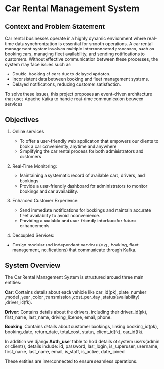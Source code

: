 # Car Rental Management System

## Context and Problem Statement
Car rental businesses operate in a highly dynamic environment where real-time data synchronization is essential for smooth operations. A car rental management system involves multiple interconnected processes, such as booking cars, managing fleet availability, and sending notifications to customers. Without effective communication between these processes, the system may face issues such as:

- Double-booking of cars due to delayed updates.
- Inconsistent data between booking and fleet management systems.
- Delayed notifications, reducing customer satisfaction.
  
To solve these issues, this project proposes an event-driven architecture that uses Apache Kafka to handle real-time communication between services.

## Objectives
1. Online services
   - To offer a user-friendly web application that empowers our clients to book a car conveniently, anytime and anywhere.
   - Simplifying the car rental process for both administrators and customers
     
2. Real-Time Monitoring:
   - Maintaining a systematic record of available cars, drivers, and bookings
   - Provide a user-friendly dashboard for administrators to monitor bookings and car availability.
  
4. Enhanced Customer Experience:
   - Send immediate notifications for bookings and maintain accurate fleet availability to avoid inconvenience.
   - Providing a scalable and user-friendly interface for future enhancements
     
5. Decoupled Services:
  - Design modular and independent services (e.g., booking, fleet management, notifications) that communicate through Kafka.

## System Overview
The Car Rental Management System is structured around three main entities:

**Car**: Contains details about each vehicle like car_id(pk) ,plate_number ,model ,year ,color ,transmission ,cost_per_day ,status(availability) ,driver_id(fk).

**Driver**: Contains details about the drivers, including their driver_id(pk), first_name, last_name, driving_license, email, phone.

**Booking**: Contains details about customer bookings, linking booking_id(pk), booking_date, return_date, total_cost, status, client_id(fk), car_id(fk).

In addition we django **Auth_user** table to hold details of system users(admin or clients), details include: id, password, last_login, is_superuser, username, first_name, last_name, email, is_staff, is_active, date_joined

These entities are interconnected to ensure seamless operations.


